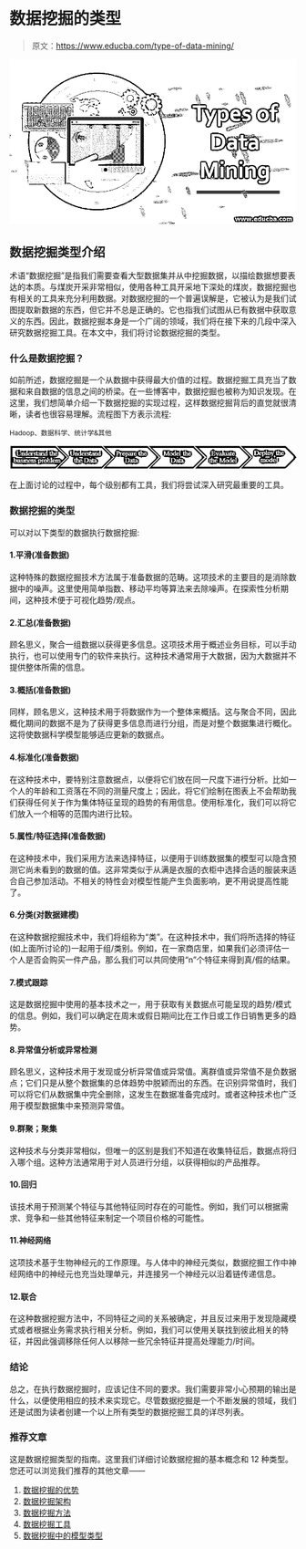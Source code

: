# 数据挖掘的类型

> 原文：<https://www.educba.com/type-of-data-mining/>

![Types of Data Mining](img/e66c672f4e0e5197572bd02520a1341e.png)



## 数据挖掘类型介绍

术语“数据挖掘”是指我们需要查看大型数据集并从中挖掘数据，以描绘数据想要表达的本质。与煤炭开采非常相似，使用各种工具开采地下深处的煤炭，数据挖掘也有相关的工具来充分利用数据。对数据挖掘的一个普遍误解是，它被认为是我们试图提取新数据的东西，但它并不总是正确的。它也指我们试图从已有数据中获取意义的东西。因此，数据挖掘本身是一个广阔的领域，我们将在接下来的几段中深入研究数据挖掘工具。在本文中，我们将讨论数据挖掘的类型。

### 什么是数据挖掘？

如前所述，数据挖掘是一个从数据中获得最大价值的过程。数据挖掘工具充当了数据和来自数据的信息之间的桥梁。在一些博客中，数据挖掘也被称为知识发现。在这里，我们想简单介绍一下数据挖掘的实现过程，这样数据挖掘背后的直觉就很清晰，读者也很容易理解。流程图下方表示流程:

<small>Hadoop、数据科学、统计学&其他</small>

![data mining](img/e71578832b5d05117a1bd45422d48b1d.png)



在上面讨论的过程中，每个级别都有工具，我们将尝试深入研究最重要的工具。

### 数据挖掘的类型

可以对以下类型的数据执行数据挖掘:

#### 1.平滑(准备数据)

这种特殊的数据挖掘技术方法属于准备数据的范畴。这项技术的主要目的是消除数据中的噪声。这里使用简单指数、移动平均等算法来去除噪声。在探索性分析期间，这种技术便于可视化趋势/观点。

#### 2.汇总(准备数据)

顾名思义，聚合一组数据以获得更多信息。这项技术用于概述业务目标，可以手动执行，也可以使用专门的软件来执行。这种技术通常用于大数据，因为大数据并不提供整体所需的信息。

#### 3.概括(准备数据)

同样，顾名思义，这种技术用于将数据作为一个整体来概括。这与聚合不同，因此概化期间的数据不是为了获得更多信息而进行分组，而是对整个数据集进行概化。这将使数据科学模型能够适应更新的数据点。

#### 4.标准化(准备数据)

在这种技术中，要特别注意数据点，以便将它们放在同一尺度下进行分析。比如一个人的年龄和工资落在不同的测量尺度上；因此，将它们绘制在图表上不会帮助我们获得任何关于作为集体特征呈现的趋势的有用信息。使用标准化，我们可以将它们放入一个相等的范围内进行比较。

#### 5.属性/特征选择(准备数据)

在这种技术中，我们采用方法来选择特征，以便用于训练数据集的模型可以隐含预测它尚未看到的数据的值。这非常类似于从满是衣服的衣柜中选择合适的服装来适合自己参加活动。不相关的特性会对模型性能产生负面影响，更不用说提高性能了。

#### 6.分类(对数据建模)

在这种数据挖掘技术中，我们将组称为“类”。在这种技术中，我们将所选择的特征(如上面所讨论的)一起用于组/类别。例如，在一家商店里，如果我们必须评估一个人是否会购买一件产品，那么我们可以共同使用“n”个特征来得到真/假的结果。

#### 7.模式跟踪

这是数据挖掘中使用的基本技术之一，用于获取有关数据点可能呈现的趋势/模式的信息。例如，我们可以确定在周末或假日期间比在工作日或工作日销售更多的趋势。

#### 8.异常值分析或异常检测

顾名思义，这种技术用于发现或分析异常值或异常值。离群值或异常值不是负数据点；它们只是从整个数据集的总体趋势中脱颖而出的东西。在识别异常值时，我们可以将它们从数据集中完全删除，这发生在数据准备完成时。或者这种技术也广泛用于模型数据集中来预测异常值。

#### 9.群聚；聚集

这种技术与分类非常相似，但唯一的区别是我们不知道在收集特征后，数据点将归入哪个组。这种方法通常用于对人员进行分组，以获得相似的产品推荐。

#### 10.回归

该技术用于预测某个特征与其他特征同时存在的可能性。例如，我们可以根据需求、竞争和一些其他特征来制定一个项目价格的可能性。

#### 11.神经网络

这项技术基于生物神经元的工作原理。与人体中的神经元类似，数据挖掘工作中神经网络中的神经元也充当处理单元，并连接另一个神经元以沿着链传递信息。

#### 12.联合

在这种数据挖掘方法中，不同特征之间的关系被确定，并且反过来用于发现隐藏模式或者根据业务需求执行相关分析。例如，我们可以使用关联找到彼此相关的特征，并因此强调移除任何人以移除一些冗余特征并提高处理能力/时间。

### 结论

总之，在执行数据挖掘时，应该记住不同的要求。我们需要非常小心预期的输出是什么，以便使用相应的技术来实现它。尽管数据挖掘是一个不断发展的领域，我们还是试图为读者创建一个以上所有类型的数据挖掘工具的详尽列表。

### 推荐文章

这是数据挖掘类型的指南。这里我们详细讨论数据挖掘的基本概念和 12 种类型。您还可以浏览我们推荐的其他文章——

1.  [数据挖掘的优势](https://www.educba.com/advantages-of-data-mining/)
2.  [数据挖掘架构](https://www.educba.com/data-mining-architecture/)
3.  [数据挖掘方法](https://www.educba.com/data-mining-methods/)
4.  [数据挖掘工具](https://www.educba.com/data-mining-tool/)
5.  [数据挖掘中的模型类型](https://www.educba.com/models-in-data-mining/)





